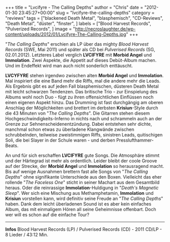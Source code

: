 +++
title = "Lvcifyre - The Calling Depths"
author = "Chris"
date = "2012-01-30 23:45:27+00:00"
slug = "lvcifyre-the-calling-depths"
category = "reviews"
tags = ["blackened Death Metal", "blasphemisch", "CD-Reviews", "Death Metal", "düster", "finster", ]
labels = ["Blood Harvest Records", "Pulverized Records", ]
image = "http://necroslaughter.de/wp-content/uploads/2012/01/Lvcifyre-The-Calling-Depths.jpg"
+++

"_The Calling Depths_" erschien als LP über das mighty _Blood Harvest Records_ (SWE, Mai 2011) und später als CD bei _Pulverised Records_ (SG, 02.01.2012). Letzteres Label verglich **LVCIFYRE** mit **Morbid Angel** und **Immolation**. Zwei Aspekte, die Appetit auf dieses Debüt-Album machen. Und im Endeffekt wird man auch nicht sonderlich enttäuscht.

**LVCYFYRE** stehen irgendwo zwischen alten **Morbid Angel** und **Immolation**. Mal inspiriert die eine Band mehr die Riffs, mal die andere mehr die Leads. Als Ergebnis gibt es auf jeden Fall blasphemischen, düsteren Death Metal mit leicht schwarzen Tendenzen. Das britische Trio - zur Einspielung des Albums wohl noch Duo - fügt zu ihren offensichtlichen Einflüssen noch einen eigenen Aspekt hinzu. Das Drumming ist fast durchgängig am oberen Anschlag der Möglichkeiten und brettert im derbsten **Krisiun**-Style durch die 43 Minuten von "_The Calling Depths_". Die Gitarren stehen diesem Hochgeschwindigkeits-Inferno in nichts nach und schrammeln auch an der Grenze zur Sehnenscheidenentzündung. Dabei entstehen sehr dichte, manchmal schon etwas zu überladene Klangwände zwischen schrubbelnden, teilweise zweistimmigen Riffs, sinistren Leads, quitischigen Soli, die bei Slayer in der Schule waren - und derben Presslufthammer-Beats.

An und für sich erschaffen **LVCIFYRE** gute Songs. Die Atmosphäre stimmt und der Härtegrad ist mehr als ordentlich. Leider bleibt der coole Groove auf der Strecke, der **Morbid Angel** und **Immolation** so herausragend macht. Bis auf wenige Ausnahmen brettern fast alle Songs von "_The Calling Depths_" ohne signifikante Unterschiede aus den Boxen. Vielleicht das eher rollende "_The Faceless One_" sticht in seiner Machart aus dem Gesamtbild heraus. Oder die reinrassige **Immolation**-Huldigung in "_Death's Magnetic Sleep_".
Wer sich eine Mischung aus Methamphetamin, **Immolation** und **Krisiun** vorstellen kann, wird definitiv seine Freude an "_The Calling Depths_" haben. Dank dem leicht überladenen Sound ist es aber kein einfaches Album, das mit einmaligem Hören all seine Geheimnisse offenbart. Doch wer will es schon auf die einfache Tour?



---
**Infos**
Blood Harvest Records (LP) / Pulverised Records (CD) - 2011
CD/LP - 8 Lieder / 43:12 Min.
